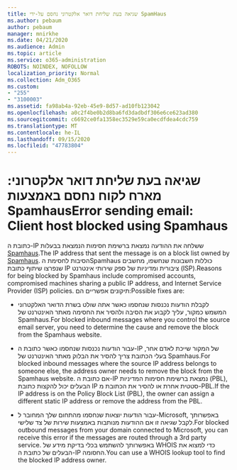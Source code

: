 ```yaml
---
title: שגיאה בעת שליחת דואר אלקטרוני נחסם על-ידי SpamHaus
ms.author: pebaum
author: pebaum
manager: mnirkhe
ms.date: 04/21/2020
ms.audience: Admin
ms.topic: article
ms.service: o365-administration
ROBOTS: NOINDEX, NOFOLLOW
localization_priority: Normal
ms.collection: Adm_O365
ms.custom:
- "255"
- "3100003"
ms.assetid: fa98ab4a-92eb-45e9-8d57-ad10fb123042
ms.openlocfilehash: a0c2f4be0b2d8ba6fd3dadbdf306e6ce623ad380
ms.sourcegitcommit: c6692ce0fa1358ec3529e59ca0ecdfdea4cdc759
ms.translationtype: MT
ms.contentlocale: he-IL
ms.lasthandoff: 09/15/2020
ms.locfileid: "47783804"
---
```

# <a name="error-sending-email-client-host-blocked-using-spamhaus"></a><span data-ttu-id="3abc3-102">שגיאה בעת שליחת דואר אלקטרוני: מארח לקוח נחסם באמצעות Spamhaus</span><span class="sxs-lookup"><span data-stu-id="3abc3-102">Error sending email: Client host blocked using Spamhaus</span></span>

<span data-ttu-id="3abc3-103">כתובת ה-IP ששלחה את ההודעה נמצאת ברשימת חסימות הנמצאת בבעלות [Spamhaus](https://go.microsoft.com/fwlink/p/?linkid=123245).</span><span class="sxs-lookup"><span data-stu-id="3abc3-103">The IP address that sent the message is on a block list owned by [Spamhaus](https://go.microsoft.com/fwlink/p/?linkid=123245).</span></span> <span data-ttu-id="3abc3-104">הסיבות לחסימת הSpamhaus כוללות חשבונות שנחשפו, מחשבים שנפרצו שיתוף כתובת IP ציבורית ומדיניות של ספק שירותי אינטרנט (ISP).</span><span class="sxs-lookup"><span data-stu-id="3abc3-104">Reasons for being blocked by Spamhaus include compromised accounts, compromised machines sharing a public IP address, and Internet Service Provider (ISP) policies.</span></span> <span data-ttu-id="3abc3-105">תיקונים אפשריים הם:</span><span class="sxs-lookup"><span data-stu-id="3abc3-105">Possible fixes are:</span></span>
  
- <span data-ttu-id="3abc3-106">לקבלת הודעות נכנסות שנחסמו כאשר אתה שולט בשרת הדואר האלקטרוני המשמש כמקור, עליך לקבוע את הסיבה ולהסיר את החסימה מאתר האינטרנט של Spamhaus.</span><span class="sxs-lookup"><span data-stu-id="3abc3-106">For blocked inbound messages where you control the source email server, you need to determine the cause and remove the block from the Spamhaus website.</span></span>

- <span data-ttu-id="3abc3-107">עבור הודעות נכנסות שנחסמו כאשר כתובת ה-IP של המקור שייכת לאדם אחר, בעלי הכתובת צריך להסיר את הבלוק מאתר האינטרנט של Spamhaus.</span><span class="sxs-lookup"><span data-stu-id="3abc3-107">For blocked inbound messages where the source IP address belongs to someone else, the address owner needs to remove the block from the Spamhaus website.</span></span> <span data-ttu-id="3abc3-108">אם כתובת ה-IP נמצאת ברשימת חסימות המדיניות (PBL), הבעלים יכול להקצות כתובת IP סטטית אחרת או להסיר את הכתובת מ-PBL.</span><span class="sxs-lookup"><span data-stu-id="3abc3-108">If the IP address is on the Policy Block List (PBL), the owner can assign a different static IP address or remove the address from the PBL.</span></span>

- <span data-ttu-id="3abc3-109">עבור הודעות יוצאות שנחסמו מהתחום שלך המחובר ל-Microsoft, באפשרותך לקבל שגיאה זו אם ההודעות מנותבות באמצעות שירות של צד שלישי.</span><span class="sxs-lookup"><span data-stu-id="3abc3-109">For blocked outbound messages from your domain connected to Microsoft, you can receive this error if the messages are routed through a 3rd party service.</span></span> <span data-ttu-id="3abc3-110">באפשרותך להשתמש בכלי בדיקת מידע של WHOIS כדי למצוא את הבעלים של כתובת ה-IP החסומה.</span><span class="sxs-lookup"><span data-stu-id="3abc3-110">You can use a WHOIS lookup tool to find the blocked IP address owner.</span></span>
